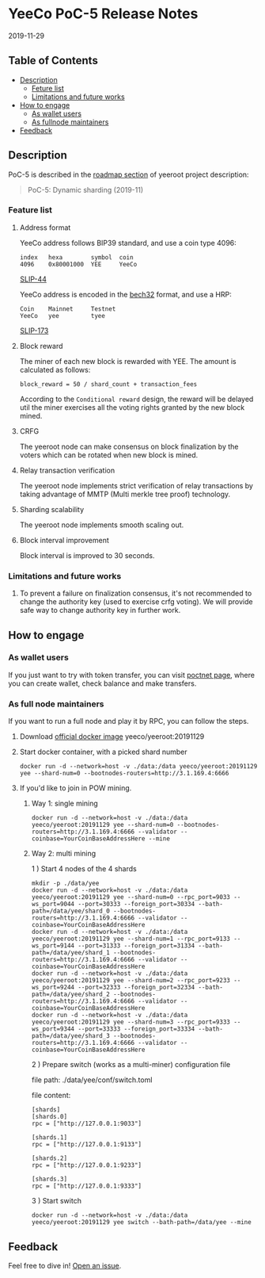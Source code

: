 
# YeeCo PoC-5 Release Notes

2019-11-29

## Table of Contents

- [Description](#description)
    - [Feture list](##feature-list)
    - [Limitations and future works](##limitations-and-future-work)
- [How to engage](#how-to-engage)
    - [As wallet users](#as-wallet-user)
    - [As fullnode maintainers](#as-fullnode-maintainer)
- [Feedback](#feedback)

## Description

PoC-5 is described in the [roadmap section](https://github.com/yeeco/yeeroot#roadmap) of yeeroot project description:

>PoC-5: Dynamic sharding (2019-11)

### Feature list
1. Address format

    YeeCo address follows BIP39 standard, and use a coin type 4096:
    ```
    index   hexa        symbol  coin 
    4096    0x80001000  YEE     YeeCo
    ```
    [SLIP-44](https://github.com/satoshilabs/slips/blob/master/slip-0044.md)
    
    YeeCo address is encoded in the [bech32](https://github.com/bitcoin/bips/blob/master/bip-0173.mediawiki) format, and use a HRP:
    ```
    Coin    Mainnet     Testnet
    YeeCo   yee         tyee
    ```
    [SLIP-173](https://github.com/satoshilabs/slips/blob/master/slip-0173.md)
    
1. Block reward

    The miner of each new block is rewarded with YEE. The amount is calculated as follows:
    ```
    block_reward = 50 / shard_count + transaction_fees
    ```
    According to the `Conditional reward` design, 
    the reward will be delayed util the miner exercises all the voting rights granted by the new block mined.
                                                                                            
 
1. CRFG
    
    The yeeroot node can make consensus on block finalization by the voters which can be rotated when new block is mined.

1. Relay transaction verification

    The yeeroot node implements strict verification of relay transactions by taking advantage of MMTP (Multi merkle tree proof) technology.
 
1. Sharding scalability

    The yeeroot node implements smooth scaling out. 
    
1. Block interval improvement

    Block interval is improved to 30 seconds.
    
### Limitations and future works
 
1. To prevent a failure on finalization consensus, it's not recommended to change the authority key (used to exercise crfg voting). 
We will provide safe way to change authority key in further work.
    

## How to engage

### As wallet users
If you just want to try with token transfer, you can visit [poctnet page](https://pocnet.yeeco.io),
where you can create wallet, check balance and make transfers.

### As full node maintainers
If you want to run a full node and play it by RPC, you can follow the steps.

1. Download [official docker image](https://hub.docker.com/r/yeeco/yeeroot) yeeco/yeeroot:20191129
1. Start docker container, with a picked shard number
    ```
    docker run -d --network=host -v ./data:/data yeeco/yeeroot:20191129 yee --shard-num=0 --bootnodes-routers=http://3.1.169.4:6666
    ``` 

1. If you'd like to join in POW mining.
    
    1. Way 1: single mining
    
        ```
        docker run -d --network=host -v ./data:/data yeeco/yeeroot:20191129 yee --shard-num=0 --bootnodes-routers=http://3.1.169.4:6666 --validator --coinbase=YourCoinBaseAddressHere --mine
        ```
             
    1. Way 2: multi mining
    
        1 ) Start 4 nodes of the 4 shards
        ```
        mkdir -p ./data/yee
        docker run -d --network=host -v ./data:/data yeeco/yeeroot:20191129 yee --shard-num=0 --rpc_port=9033 --ws_port=9044 --port=30333 --foreign_port=30334 --bath-path=/data/yee/shard_0 --bootnodes-routers=http://3.1.169.4:6666 --validator --coinbase=YourCoinBaseAddressHere
        docker run -d --network=host -v ./data:/data yeeco/yeeroot:20191129 yee --shard-num=1 --rpc_port=9133 --ws_port=9144 --port=31333 --foreign_port=31334 --bath-path=/data/yee/shard_1 --bootnodes-routers=http://3.1.169.4:6666 --validator --coinbase=YourCoinBaseAddressHere
        docker run -d --network=host -v ./data:/data yeeco/yeeroot:20191129 yee --shard-num=2 --rpc_port=9233 --ws_port=9244 --port=32333 --foreign_port=32334 --bath-path=/data/yee/shard_2 --bootnodes-routers=http://3.1.169.4:6666 --validator --coinbase=YourCoinBaseAddressHere
        docker run -d --network=host -v ./data:/data yeeco/yeeroot:20191129 yee --shard-num=3 --rpc_port=9333 --ws_port=9344 --port=33333 --foreign_port=33334 --bath-path=/data/yee/shard_3 --bootnodes-routers=http://3.1.169.4:6666 --validator --coinbase=YourCoinBaseAddressHere
        ```
   
        2 ) Prepare switch (works as a multi-miner) configuration file
        
        file path: ./data/yee/conf/switch.toml
        
        file content: 
        ```
        [shards]
        [shards.0]
        rpc = ["http://127.0.0.1:9033"]
        
        [shards.1]
        rpc = ["http://127.0.0.1:9133"]
        
        [shards.2]
        rpc = ["http://127.0.0.1:9233"]
        
        [shards.3]
        rpc = ["http://127.0.0.1:9333"]
        ```
        
        3 ) Start switch
        ```
        docker run -d --network=host -v ./data:/data yeeco/yeeroot:20191129 yee switch --bath-path=/data/yee --mine
        ```

## Feedback
Feel free to dive in! [Open an issue](https://github.com/yeeco/yeeroot/issues/new).
